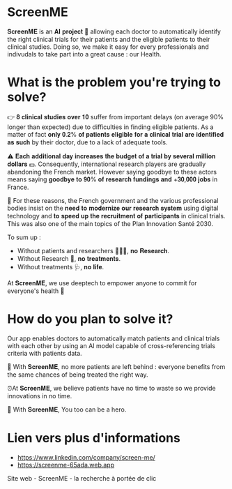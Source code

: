 # ScreenME

𝐒𝐜𝐫𝐞𝐞𝐧𝐌𝐄 is an 𝐀𝐈 𝐩𝐫𝐨𝐣𝐞𝐜𝐭 🤖 allowing each doctor to automatically identify the right clinical trials for their patients and the eligible patients to their clinical studies. Doing so, we make it easy for every professionals and indivudals to take part into a great cause : our Health.

# What is the problem you're trying to solve?
👉 𝟖 𝐜𝐥𝐢𝐧𝐢𝐜𝐚𝐥 𝐬𝐭𝐮𝐝𝐢𝐞𝐬 𝐨𝐯𝐞𝐫 𝟏𝟎 suffer from important delays (on average 90% longer than expected) due to difficulties in finding eligible patients.
As a matter of fact 𝐨𝐧𝐥𝐲 𝟎.𝟐% 𝐨𝐟 𝐩𝐚𝐭𝐢𝐞𝐧𝐭𝐬 𝐞𝐥𝐢𝐠𝐢𝐛𝐥𝐞 𝐟𝐨𝐫 𝐚 𝐜𝐥𝐢𝐧𝐢𝐜𝐚𝐥 𝐭𝐫𝐢𝐚𝐥 𝐚𝐫𝐞 𝐢𝐝𝐞𝐧𝐭𝐢𝐟𝐢𝐞𝐝 𝐚𝐬 𝐬𝐮𝐜𝐡 by their doctor, due to a lack of adequate tools.

⚠️ 𝐄𝐚𝐜𝐡 𝐚𝐝𝐝𝐢𝐭𝐢𝐨𝐧𝐚𝐥 𝐝𝐚𝐲 𝐢𝐧𝐜𝐫𝐞𝐚𝐬𝐞𝐬 𝐭𝐡𝐞 𝐛𝐮𝐝𝐠𝐞𝐭 𝐨𝐟 𝐚 𝐭𝐫𝐢𝐚𝐥 𝐛𝐲 𝐬𝐞𝐯𝐞𝐫𝐚𝐥 𝐦𝐢𝐥𝐥𝐢𝐨𝐧 𝐝𝐨𝐥𝐥𝐚𝐫𝐬 💵. Consequently, international research players are gradually abandoning the French market.
However saying goodbye to these actors means saying 𝐠𝐨𝐨𝐝𝐛𝐲𝐞 𝐭𝐨 𝟗𝟎% 𝐨𝐟 𝐫𝐞𝐬𝐞𝐚𝐫𝐜𝐡 𝐟𝐮𝐧𝐝𝐢𝐧𝐠𝐬 𝐚𝐧𝐝 +𝟑𝟎,𝟎𝟎𝟎 𝐣𝐨𝐛𝐬 in France.

📰 For these reasons, the French government and the various professional bodies insist on the 𝐧𝐞𝐞𝐝 𝐭𝐨 𝐦𝐨𝐝𝐞𝐫𝐧𝐢𝐳𝐞 𝐨𝐮𝐫 𝐫𝐞𝐬𝐞𝐚𝐫𝐜𝐡 𝐬𝐲𝐬𝐭𝐞𝐦 using digital technology and 𝐭𝐨 𝐬𝐩𝐞𝐞𝐝 𝐮𝐩 𝐭𝐡𝐞 𝐫𝐞𝐜𝐫𝐮𝐢𝐭𝐦𝐞𝐧𝐭 𝐨𝐟 𝐩𝐚𝐫𝐭𝐢𝐜𝐢𝐩𝐚𝐧𝐭𝐬 in clinical trials. This was also one of the main topics of the Plan Innovation Santé 2030.

To sum up :
- Without patients and researchers 🧑🤝🧑, 𝐧𝐨 𝐑𝐞𝐬𝐞𝐚𝐫𝐜𝐡.
- Without Research 🔬, 𝐧𝐨 𝐭𝐫𝐞𝐚𝐭𝐦𝐞𝐧𝐭𝐬.
- Without treatments 🩺, 𝐧𝐨 𝐥𝐢𝐟𝐞.

At 𝐒𝐜𝐫𝐞𝐞𝐧𝐌𝐄, we use deeptech to empower anyone to commit for everyone's health 💪

# How do you plan to solve it?
Our app enables doctors to automatically match patients and clinical trials with each other by using an AI model capable of cross-referencing trials criteria with patients data.

🤝 With 𝐒𝐜𝐫𝐞𝐞𝐧𝐌𝐄, no more patients are left behind : everyone benefits from the same chances of being treated the right way.

⏰At 𝐒𝐜𝐫𝐞𝐞𝐧𝐌𝐄, we believe patients have no time to waste so we provide innovations in no time.

🦸 With 𝐒𝐜𝐫𝐞𝐞𝐧𝐌𝐄, You too can be a hero.

# Lien vers plus d'informations
- https://www.linkedin.com/company/screen-me/
- https://screenme-65ada.web.app

Site web - ScreenME - la recherche à portée de clic
